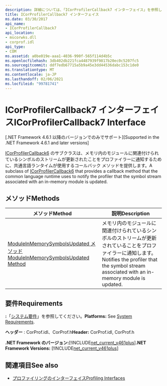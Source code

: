 ```yaml
---
description: 詳細については、「ICorProfilerCallback7 インターフェイス」を参照してください。
title: ICorProfilerCallback7 インターフェイス
ms.date: 03/30/2017
api_name:
- ICorProfilerCallback7
api_location:
- mscorwks.dll
- corprof.idl
api_type:
- COM
ms.assetid: a0be019e-aaa1-4036-990f-565f114d4b5c
ms.openlocfilehash: 3db402db221fca4487939f9817b20ec0c5207fc5
ms.sourcegitcommit: ddf7edb67715a5b9a45e3dd44536dabc153c1de0
ms.translationtype: MT
ms.contentlocale: ja-JP
ms.lasthandoff: 02/06/2021
ms.locfileid: "99781741"
---
```

# <a name="icorprofilercallback7-interface"></a><span data-ttu-id="5664a-103">ICorProfilerCallback7 インターフェイス</span><span class="sxs-lookup"><span data-stu-id="5664a-103">ICorProfilerCallback7 Interface</span></span>

<span data-ttu-id="5664a-104">[.NET Framework 4.6.1 以降のバージョンでのみでサポート]</span><span class="sxs-lookup"><span data-stu-id="5664a-104">[Supported in the .NET Framework 4.6.1 and later versions]</span></span>  
  
 <span data-ttu-id="5664a-105">[ICorProfilerCallback6](icorprofilercallback6-interface.md) のサブクラスは、メモリ内のモジュールに関連付けられているシンボルのストリームが更新されたことをプロファイラーに通知するために、共通言語ランタイムが使用するコールバック メソッドを提供します。</span><span class="sxs-lookup"><span data-stu-id="5664a-105">A subclass of [ICorProfilerCallback6](icorprofilercallback6-interface.md) that provides a callback method that the common language runtime uses to notify the profiler that the symbol stream associated with an in-memory module is updated.</span></span>  
  
## <a name="methods"></a><span data-ttu-id="5664a-106">メソッド</span><span class="sxs-lookup"><span data-stu-id="5664a-106">Methods</span></span>  
  
|<span data-ttu-id="5664a-107">メソッド</span><span class="sxs-lookup"><span data-stu-id="5664a-107">Method</span></span>|<span data-ttu-id="5664a-108">説明</span><span class="sxs-lookup"><span data-stu-id="5664a-108">Description</span></span>|  
|------------|-----------------|  
|[<span data-ttu-id="5664a-109">ModuleInMemorySymbolsUpdated メソッド</span><span class="sxs-lookup"><span data-stu-id="5664a-109">ModuleInMemorySymbolsUpdated Method</span></span>](icorprofilercallback7-moduleinmemorysymbolsupdated-method.md)|<span data-ttu-id="5664a-110">メモリ内のモジュールに関連付けられているシンボルのストリームが更新されていることをプロファイラーに通知します。</span><span class="sxs-lookup"><span data-stu-id="5664a-110">Notifies the profiler that the symbol stream associated with an in-memory module is updated.</span></span>|  
  
## <a name="requirements"></a><span data-ttu-id="5664a-111">要件</span><span class="sxs-lookup"><span data-stu-id="5664a-111">Requirements</span></span>  

 <span data-ttu-id="5664a-112">**:**「[システム要件](../../get-started/system-requirements.md)」を参照してください。</span><span class="sxs-lookup"><span data-stu-id="5664a-112">**Platforms:** See [System Requirements](../../get-started/system-requirements.md).</span></span>  
  
 <span data-ttu-id="5664a-113">**ヘッダー** : CorProf.idl、CorProf.h</span><span class="sxs-lookup"><span data-stu-id="5664a-113">**Header:** CorProf.idl, CorProf.h</span></span>  
  
 <span data-ttu-id="5664a-114">**.NET Framework のバージョン:**[!INCLUDE[net_current_v461plus](../../../../includes/net-current-v461plus-md.md)]</span><span class="sxs-lookup"><span data-stu-id="5664a-114">**.NET Framework Versions:** [!INCLUDE[net_current_v461plus](../../../../includes/net-current-v461plus-md.md)]</span></span>  
  
## <a name="see-also"></a><span data-ttu-id="5664a-115">関連項目</span><span class="sxs-lookup"><span data-stu-id="5664a-115">See also</span></span>

- [<span data-ttu-id="5664a-116">プロファイリングのインターフェイス</span><span class="sxs-lookup"><span data-stu-id="5664a-116">Profiling Interfaces</span></span>](profiling-interfaces.md)
